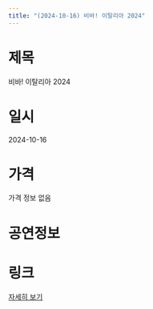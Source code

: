 ```yaml
---
title: "(2024-10-16) 비바! 이탈리아 2024"
---
```


# 제목
비바! 이탈리아 2024

# 일시
2024-10-16

# 가격
가격 정보 없음

# 공연정보


# 링크
[자세히 보기](https://www.sac.or.kr/site/main/show/show_view?SN=68777, "https://www.sac.or.kr/site/main/show/show_view?SN=68777")

